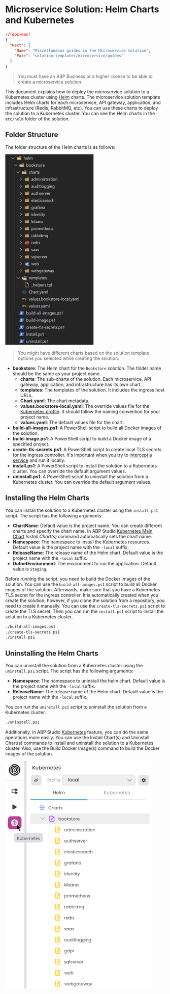 # Microservice Solution: Helm Charts and Kubernetes

````json
//[doc-nav]
{
  "Next": {
    "Name": "Miscellaneous guides in the Microservice solution",
    "Path": "solution-templates/microservice/guides"
  }
}
````

> You must have an ABP Business or a higher license to be able to create a microservice solution.

This document explains how to deploy the microservice solution to a Kubernetes cluster using [Helm](https://helm.sh/) charts. The microservice solution template includes Helm charts for each microservice, API gateway, application, and infrastructure (Redis, RabbitMQ, etc). You can use these charts to deploy the solution to a Kubernetes cluster. You can see the Helm charts in the `etc/helm` folder of the solution.

## Folder Structure

The folder structure of the Helm charts is as follows:

![helm-folder](images/helm-folder.png)

> You might have different charts based on the solution template options you selected while creating the solution.

* **bookstore**: The Helm chart for the `Bookstore` solution. The folder name should be the same as your project name.
  * **charts**: The sub-charts of the solution. Each microservice, API gateway, application, and infrastructure has its own chart.
  * **templates**: The templates of the solution. It includes the ingress host URLs.
  * **Chart.yaml**: The chart metadata.
  * **values.bookstore-local.yaml**: The override values file for the [Kubernetes profile](../../studio/kubernetes.md#profile). It should follow the naming convention for your project name.
  * **values.yaml**: The default values file for the chart.
* **build-all-images.ps1**: A PowerShell script to build all Docker images of the solution.
* **build-image.ps1**: A PowerShell script to build a Docker image of a specified project.
* **create-tls-secrets.ps1**: A PowerShell script to create local TLS secrets for the ingress controller. It's important when you try to [intercept a service](../../studio/kubernetes.md#intercept-a-service) and run it locally.
* **install.ps1**: A PowerShell script to install the solution to a Kubernetes cluster. You can override the default argument values.
* **uninstall.ps1**: A PowerShell script to uninstall the solution from a Kubernetes cluster. You can override the default argument values.

## Installing the Helm Charts

You can install the solution to a Kubernetes cluster using the `install.ps1` script. The script has the following arguments:

* **ChartName**: Default value is the project name. You can create different charts and specify the chart name. In ABP Studio [Kubernetes Main Chart](../../studio/kubernetes.md#main-chart) *Install Chart(s)* command automatically sets the chart name.
* **Namespace**: The namespace to install the Kubernetes resources. Default value is the project name with the `-local` suffix.
* **ReleaseName**: The release name of the Helm chart. Default value is the project name with the `-local` suffix.
* **DotnetEnvironment**: The environment to run the application. Default value is `Staging`.

Before running the script, you need to build the Docker images of the solution. You can use the `build-all-images.ps1` script to build all Docker images of the solution. Afterwards, make sure that you have a Kubernetes TLS secret for the ingress controller. It is automatically created when you create the solution; however, if you clone the solution from a repository, you need to create it manually. You can use the `create-tls-secrets.ps1` script to create the TLS secret. Then you can run the `install.ps1` script to install the solution to a Kubernetes cluster.

```bash
./build-all-images.ps1
./create-tls-secrets.ps1
./install.ps1
```

## Uninstalling the Helm Charts

You can uninstall the solution from a Kubernetes cluster using the `uninstall.ps1` script. The script has the following arguments:

* **Namespace**: The namespace to uninstall the helm chart. Default value is the project name with the `-local` suffix.
* **ReleaseName**: The release name of the Helm chart. Default value is the project name with the `-local` suffix.

You can run the `uninstall.ps1` script to uninstall the solution from a Kubernetes cluster.

```bash
./uninstall.ps1
```
Additionally, in ABP Studio [Kubernetes](../../studio/kubernetes.md) feature, you can do the same operations more easily. You can use the Install Chart(s) and Uninstall Chart(s) commands to install and uninstall the solution to a Kubernetes cluster. Also, use the Build Docker Image(s) command to build the Docker images of the solution.

![kubernetes](images/kubernetes.png)